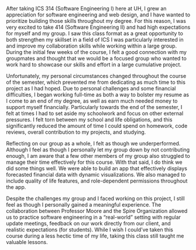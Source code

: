 After taking ICS 314 (Software Engineering I) here at UH, I grew an appreciation for software engineering and web design, and I have wanted to prioritize building those skills throughout my degree. For this reason, I was very excited to take 414 (Software Engineering II) and had high expectations for myself and my group. I saw this class format as a great opportunity to both strengthen my skillset in a field of ICS I was particularly interested in and improve my collaboration skills while working within a large group. During the initial few weeks of the course, I felt a good connection with my groupmates and thought that we would be a focused group who wanted to work hard to showcase our skills and effort in a large cumulative project.

Unfortunately, my personal circumstances changed throughout the course of the semester, which prevented me from dedicating as much time to this project as I had hoped. Due to personal challenges and some financial difficulties, I began working full-time as both a way to bolster my resume as I come to an end of my degree, as well as earn much needed money to support myself financially. Particularly towards the end of the semester, I felt at times I had to set aside my schoolwork and focus on other external pressures. I felt torn between my school and life obligations, and this significantly reduced the amount of time I could spend on homework, code reviews, overall contribution to my projects, and studying. 

Reflecting on our group as a whole, I felt as though we underperformed. Although I feel as though I personally let my group down by not contributing enough, I am aware that a few other members of my group also struggled to manage their time effectively for this course. With that said, I do think we did some things well. We were able to build an app that effectively displays forecasted financial data with dynamic visualizations. We also managed to include quality of life features, and role-dependent permissions throughout the app. 

Despite the challenges my group and I faced working on this project, I still feel as though I personally gained a meaningful experience. The collaboration between Professor Moore and the Spire Organization allowed us to practice software engineering in a “real-world” setting with regular update meetings, feedback on our work directly from our client, and realistic expectations (for students). While I wish I could’ve taken this course during a less hectic time of my life, taking this class still taught me valuable lessons.
